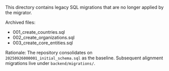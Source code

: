 This directory contains legacy SQL migrations that are no longer applied by the migrator.

Archived files:
- 001_create_countries.sql
- 002_create_organizations.sql
- 003_create_core_entities.sql

Rationale: The repository consolidates on `20250926000001_initial_schema.sql` as the baseline.
Subsequent alignment migrations live under `backend/migrations/`.

